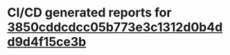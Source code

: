 # CI/CD generated reports for [3850cddcdcc05b773e3c1312d0b4dd9d4f15ce3b](https://github.com/hydephp/develop/commit/3850cddcdcc05b773e3c1312d0b4dd9d4f15ce3b)
